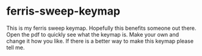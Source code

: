 # ferris-sweep-keymap
This is my ferris sweep keymap. Hopefully this benefits someone out there. 
Open the pdf to quickly see what the keymap is.
Make your own and change it how you like.
If there is a better way to make this keymap please tell me.
